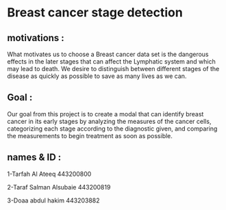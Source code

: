 # Breast cancer stage detection
## motivations :
What motivates us to choose a Breast cancer data set is the dangerous effects in the later stages that can affect the Lymphatic system and which may lead to death. We desire to distinguish between different stages of the disease as quickly as possible to save as many lives as we can.
## Goal :
Our goal from this project is to create a modal that can identify breast cancer in its early stages by analyzing the measures of the cancer cells, categorizing each stage according to the diagnostic given, and comparing the measurements to begin treatment as soon as possible.

## names & ID : 
1-Tarfah Al Ateeq 443200800

2-Taraf Salman Alsubaie 443200819

3-Doaa abdul hakim  443203882

